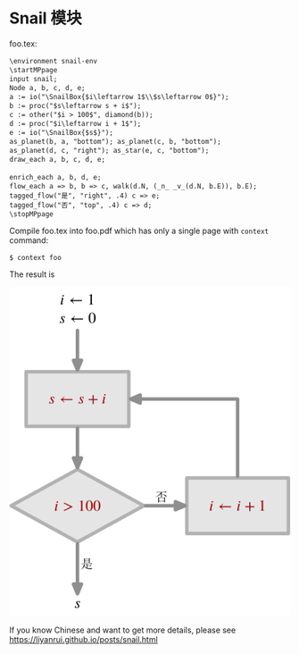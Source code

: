 # Snail 模块

foo.tex:

```
\environment snail-env
\startMPpage
input snail;
Node a, b, c, d, e;
a := io("\SnailBox{$i\leftarrow 1$\\$s\leftarrow 0$}");
b := proc("$s\leftarrow s + i$");
c := other("$i > 100$", diamond(b));
d := proc("$i\leftarrow i + 1$");
e := io("\SnailBox{$s$}");
as_planet(b, a, "bottom"); as_planet(c, b, "bottom");
as_planet(d, c, "right"); as_star(e, c, "bottom");
draw_each a, b, c, d, e;

enrich_each a, b, d, e;
flow_each a => b, b => c, walk(d.N, (_n_ _v_(d.N, b.E)), b.E);
tagged_flow("是", "right", .4) c => e;
tagged_flow("否", "top", .4) c => d;
\stopMPpage
```

Compile foo.tex into foo.pdf which has only a single page with `context` command:

```console
$ context foo
```

The result is

![](foo.svg)

If you know Chinese and want to get more details, please see https://liyanrui.github.io/posts/snail.html
